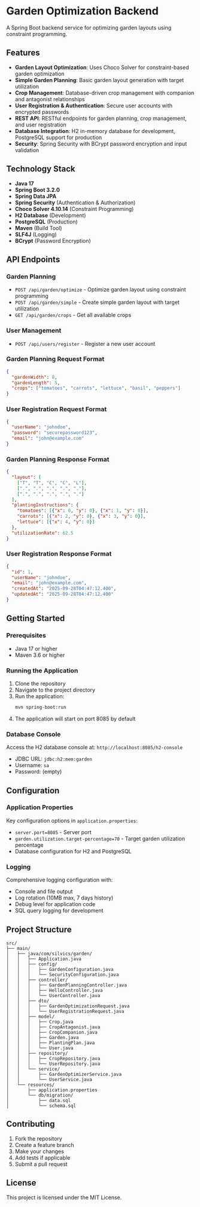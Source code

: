 # Garden Optimization Backend

A Spring Boot backend service for optimizing garden layouts using constraint programming.

## Features

- **Garden Layout Optimization**: Uses Choco Solver for constraint-based garden optimization
- **Simple Garden Planning**: Basic garden layout generation with target utilization
- **Crop Management**: Database-driven crop management with companion and antagonist relationships
- **User Registration & Authentication**: Secure user accounts with encrypted passwords
- **REST API**: RESTful endpoints for garden planning, crop management, and user registration
- **Database Integration**: H2 in-memory database for development, PostgreSQL support for production
- **Security**: Spring Security with BCrypt password encryption and input validation

## Technology Stack

- **Java 17**
- **Spring Boot 3.2.0**
- **Spring Data JPA**
- **Spring Security** (Authentication & Authorization)
- **Choco Solver 4.10.14** (Constraint Programming)
- **H2 Database** (Development)
- **PostgreSQL** (Production)
- **Maven** (Build Tool)
- **SLF4J** (Logging)
- **BCrypt** (Password Encryption)

## API Endpoints

### Garden Planning
- `POST /api/garden/optimize` - Optimize garden layout using constraint programming
- `POST /api/garden/simple` - Create simple garden layout with target utilization
- `GET /api/garden/crops` - Get all available crops

### User Management
- `POST /api/users/register` - Register a new user account

### Garden Planning Request Format
```json
{
  "gardenWidth": 8,
  "gardenLength": 5,
  "crops": ["tomatoes", "carrots", "lettuce", "basil", "peppers"]
}
```

### User Registration Request Format
```json
{
  "userName": "johndoe",
  "password": "securepassword123",
  "email": "john@example.com"
}
```

### Garden Planning Response Format
```json
{
  "layout": [
    ["T", "T", "C", "C", "L"],
    [".", ".", ".", ".", "."],
    [".", ".", ".", ".", "."]
  ],
  "plantingInstructions": {
    "tomatoes": [{"x": 0, "y": 0}, {"x": 1, "y": 0}],
    "carrots": [{"x": 2, "y": 0}, {"x": 3, "y": 0}],
    "lettuce": [{"x": 4, "y": 0}]
  },
  "utilizationRate": 62.5
}
```

### User Registration Response Format
```json
{
  "id": 1,
  "userName": "johndoe",
  "email": "john@example.com",
  "createdAt": "2025-09-28T04:47:12.400",
  "updatedAt": "2025-09-28T04:47:12.400"
}
```

## Getting Started

### Prerequisites
- Java 17 or higher
- Maven 3.6 or higher

### Running the Application

1. Clone the repository
2. Navigate to the project directory
3. Run the application:
   ```bash
   mvn spring-boot:run
   ```
4. The application will start on port 8085 by default

### Database Console
Access the H2 database console at: `http://localhost:8085/h2-console`
- JDBC URL: `jdbc:h2:mem:garden`
- Username: `sa`
- Password: (empty)

## Configuration

### Application Properties
Key configuration options in `application.properties`:
- `server.port=8085` - Server port
- `garden.utilization.target-percentage=70` - Target garden utilization percentage
- Database configuration for H2 and PostgreSQL

### Logging
Comprehensive logging configuration with:
- Console and file output
- Log rotation (10MB max, 7 days history)
- Debug level for application code
- SQL query logging for development

## Project Structure

```
src/
├── main/
│   ├── java/com/silvics/garden/
│   │   ├── Application.java
│   │   ├── config/
│   │   │   ├── GardenConfiguration.java
│   │   │   └── SecurityConfiguration.java
│   │   ├── controller/
│   │   │   ├── GardenPlanningController.java
│   │   │   ├── HelloController.java
│   │   │   └── UserController.java
│   │   ├── dto/
│   │   │   ├── GardenOptimizationRequest.java
│   │   │   └── UserRegistrationRequest.java
│   │   ├── model/
│   │   │   ├── Crop.java
│   │   │   ├── CropAntagonist.java
│   │   │   ├── CropCompanion.java
│   │   │   ├── Garden.java
│   │   │   ├── PlantingPlan.java
│   │   │   └── User.java
│   │   ├── repository/
│   │   │   ├── CropRepository.java
│   │   │   └── UserRepository.java
│   │   └── service/
│   │       ├── GardenOptimizerService.java
│   │       └── UserService.java
│   └── resources/
│       ├── application.properties
│       └── db/migration/
│           ├── data.sql
│           └── schema.sql
```

## Contributing

1. Fork the repository
2. Create a feature branch
3. Make your changes
4. Add tests if applicable
5. Submit a pull request

## License

This project is licensed under the MIT License.